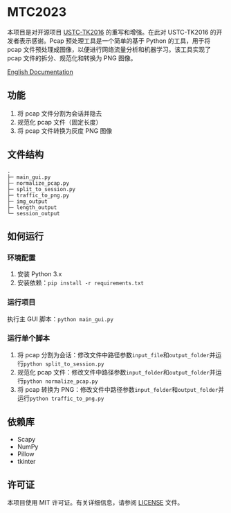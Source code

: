 # MTC2023

本项目是对开源项目 [USTC-TK2016](https://github.com/yungshenglu/USTC-TK2016) 的重写和增强。在此对 USTC-TK2016 的开发者表示感谢。Pcap 预处理工具是一个简单的基于 Python 的工具，用于将 pcap 文件预处理成图像，以便进行网络流量分析和机器学习。该工具实现了 pcap 文件的拆分、规范化和转换为 PNG 图像。

[English Documentation](./README_EN.md)

## 功能

1. 将 pcap 文件分割为会话并隐去
2. 规范化 pcap 文件（固定长度）
3. 将 pcap 文件转换为灰度 PNG 图像

## 文件结构

```path
.
├─ main_gui.py
├─ normalize_pcap.py
├─ split_to_session.py
├─ traffic_to_png.py
├─ img_output
├─ length_output
└─ session_output
```

## 如何运行

### 环境配置

1. 安装 Python 3.x
2. 安装依赖：`pip install -r requirements.txt`

### 运行项目

执行主 GUI 脚本：`python main_gui.py`

### 运行单个脚本

1. 将 pcap 分割为会话：修改文件中路径参数`input_file`和`output_folder`并运行`python split_to_session.py`
2. 规范化 pcap 文件：修改文件中路径参数`input_folder`和`output_folder`并运行`python normalize_pcap.py`
3. 将 pcap 转换为 PNG：修改文件中路径参数`input_folder`和`output_folder`并运行`python traffic_to_png.py`

## 依赖库

- Scapy
- NumPy
- Pillow
- tkinter

## 许可证

本项目使用 MIT 许可证。有关详细信息，请参阅 [LICENSE](./LICENSE) 文件。
